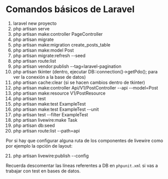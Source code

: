 # Comandos básicos de Laravel

1. laravel new proyecto
2. php artisan serve
3. php artisan make:controller PageController
4. php artisan migrate
5. php artisan make:migration create_posts_table
6. php artisan make:model Post
7. php artisan migrate:refresh --seed
8. php artisan route:list
9. php artisan vendor:publish --tag=laravel-pagination
10. php artisan tkinter (dentro, ejecutar DB::connection()->getPdo(); para ver la conexión a la base de datos)
11. php artisan cache:clear (si se hacen cambios dentro de tkinter)
12. php artisan make:controller Api/V1/PostController --api --model=Post
13. php artisan make:resource V1/PostResource
14. php artisan test
15. php artisan make:test ExampleTest
16. php artisan make:test ExampleTest --unit
17. php artisan test --filter ExampleTest
18. php artisan livewire:make Task
19. php artisan db:seed
20. php artisan route:list --path=api

Por si hay que configurar alguna ruta de los componentes de livewire como por ejemplo la opción de layout:

21. php artisan livewire:publish --config

Recuerda descomentar las líneas referentes a DB en `phpunit.xml` si vas a trabajar con test en bases de datos.
